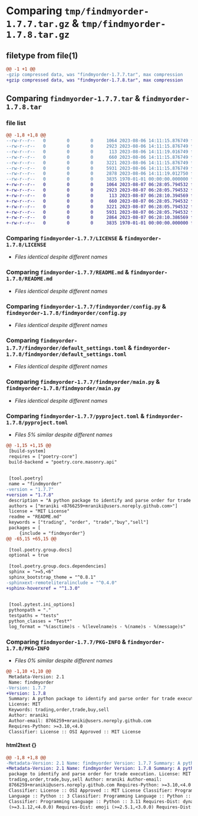 # Comparing `tmp/findmyorder-1.7.7.tar.gz` & `tmp/findmyorder-1.7.8.tar.gz`

## filetype from file(1)

```diff
@@ -1 +1 @@
-gzip compressed data, was "findmyorder-1.7.7.tar", max compression
+gzip compressed data, was "findmyorder-1.7.8.tar", max compression
```

## Comparing `findmyorder-1.7.7.tar` & `findmyorder-1.7.8.tar`

### file list

```diff
@@ -1,8 +1,8 @@
--rw-r--r--   0        0        0     1064 2023-08-06 14:11:15.876749 findmyorder-1.7.7/LICENSE
--rw-r--r--   0        0        0     2923 2023-08-06 14:11:15.876749 findmyorder-1.7.7/README.md
--rw-r--r--   0        0        0      113 2023-08-06 14:11:19.016749 findmyorder-1.7.7/findmyorder/__init__.py
--rw-r--r--   0        0        0      660 2023-08-06 14:11:15.876749 findmyorder-1.7.7/findmyorder/config.py
--rw-r--r--   0        0        0     3221 2023-08-06 14:11:15.876749 findmyorder-1.7.7/findmyorder/default_settings.toml
--rw-r--r--   0        0        0     5931 2023-08-06 14:11:15.876749 findmyorder-1.7.7/findmyorder/main.py
--rw-r--r--   0        0        0     2878 2023-08-06 14:11:19.012750 findmyorder-1.7.7/pyproject.toml
--rw-r--r--   0        0        0     3835 1970-01-01 00:00:00.000000 findmyorder-1.7.7/PKG-INFO
+-rw-r--r--   0        0        0     1064 2023-08-07 06:28:05.794532 findmyorder-1.7.8/LICENSE
+-rw-r--r--   0        0        0     2923 2023-08-07 06:28:05.794532 findmyorder-1.7.8/README.md
+-rw-r--r--   0        0        0      113 2023-08-07 06:28:10.394569 findmyorder-1.7.8/findmyorder/__init__.py
+-rw-r--r--   0        0        0      660 2023-08-07 06:28:05.794532 findmyorder-1.7.8/findmyorder/config.py
+-rw-r--r--   0        0        0     3221 2023-08-07 06:28:05.794532 findmyorder-1.7.8/findmyorder/default_settings.toml
+-rw-r--r--   0        0        0     5931 2023-08-07 06:28:05.794532 findmyorder-1.7.8/findmyorder/main.py
+-rw-r--r--   0        0        0     2864 2023-08-07 06:28:10.386569 findmyorder-1.7.8/pyproject.toml
+-rw-r--r--   0        0        0     3835 1970-01-01 00:00:00.000000 findmyorder-1.7.8/PKG-INFO
```

### Comparing `findmyorder-1.7.7/LICENSE` & `findmyorder-1.7.8/LICENSE`

 * *Files identical despite different names*

### Comparing `findmyorder-1.7.7/README.md` & `findmyorder-1.7.8/README.md`

 * *Files identical despite different names*

### Comparing `findmyorder-1.7.7/findmyorder/config.py` & `findmyorder-1.7.8/findmyorder/config.py`

 * *Files identical despite different names*

### Comparing `findmyorder-1.7.7/findmyorder/default_settings.toml` & `findmyorder-1.7.8/findmyorder/default_settings.toml`

 * *Files identical despite different names*

### Comparing `findmyorder-1.7.7/findmyorder/main.py` & `findmyorder-1.7.8/findmyorder/main.py`

 * *Files identical despite different names*

### Comparing `findmyorder-1.7.7/pyproject.toml` & `findmyorder-1.7.8/pyproject.toml`

 * *Files 5% similar despite different names*

```diff
@@ -1,15 +1,15 @@
 [build-system]
 requires = ["poetry-core"]
 build-backend = "poetry.core.masonry.api"
 
 
 [tool.poetry]
 name = "findmyorder"
-version = "1.7.7"
+version = "1.7.8"
 description = "A python package to identify and parse order for trade execution."
 authors = ["mraniki <8766259+mraniki@users.noreply.github.com>"]
 license = "MIT License"
 readme = "README.md"
 keywords = ["trading", "order", "trade","buy","sell"]
 packages = [
     {include = "findmyorder"}
@@ -65,15 +65,15 @@
 
 [tool.poetry.group.docs]
 optional = true
 
 [tool.poetry.group.docs.dependencies]
 sphinx = ">=5,<6"
 sphinx_bootstrap_theme = "^0.8.1"
-sphinxext-remoteliteralinclude = "^0.4.0"
+sphinx-hoverxref = "^1.3.0"
 
 
 [tool.pytest.ini_options]
 pythonpath = "."
 testpaths = "tests"
 python_classes = "Test*"
 log_format = "%(asctime)s - %(levelname)s - %(name)s - %(message)s"
```

### Comparing `findmyorder-1.7.7/PKG-INFO` & `findmyorder-1.7.8/PKG-INFO`

 * *Files 0% similar despite different names*

```diff
@@ -1,10 +1,10 @@
 Metadata-Version: 2.1
 Name: findmyorder
-Version: 1.7.7
+Version: 1.7.8
 Summary: A python package to identify and parse order for trade execution.
 License: MIT
 Keywords: trading,order,trade,buy,sell
 Author: mraniki
 Author-email: 8766259+mraniki@users.noreply.github.com
 Requires-Python: >=3.10,<4.0
 Classifier: License :: OSI Approved :: MIT License
```

#### html2text {}

```diff
@@ -1,8 +1,8 @@
-Metadata-Version: 2.1 Name: findmyorder Version: 1.7.7 Summary: A python
+Metadata-Version: 2.1 Name: findmyorder Version: 1.7.8 Summary: A python
 package to identify and parse order for trade execution. License: MIT Keywords:
 trading,order,trade,buy,sell Author: mraniki Author-email:
 8766259+mraniki@users.noreply.github.com Requires-Python: >=3.10,<4.0
 Classifier: License :: OSI Approved :: MIT License Classifier: Programming
 Language :: Python :: 3 Classifier: Programming Language :: Python :: 3.10
 Classifier: Programming Language :: Python :: 3.11 Requires-Dist: dynaconf
 (>=3.1.12,<4.0.0) Requires-Dist: emoji (>=2.5.1,<3.0.0) Requires-Dist: loguru
```

